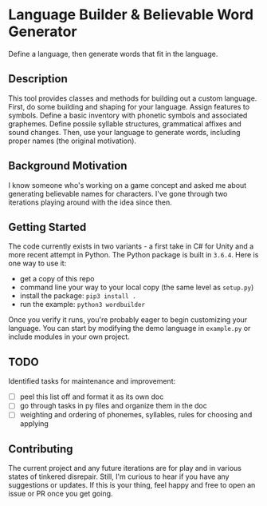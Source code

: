 # Language Builder & Believable Word Generator

Define a language, then generate words that fit in the language.

## Description

This tool provides classes and methods for building out a custom language. First, do some building and shaping for your language. Assign features to symbols. Define a basic inventory with phonetic symbols and associated graphemes. Define possile syllable structures, grammatical affixes and sound changes. Then, use your language to generate words, including proper names (the original motivation).

## Background Motivation

I know someone who's working on a game concept and asked me about generating believable names for characters. I've gone through two iterations playing around with the idea since then.

## Getting Started

The code currently exists in two variants - a first take in C# for Unity and a more recent attempt in Python. The Python package is built in `3.6.4`. Here is one way to use it:
- get a copy of this repo
- command line your way to your local copy (the same level as `setup.py`)
- install the package: `pip3 install .`
- run the example: `python3 wordbuilder`

Once you verify it runs, you're probably eager to begin customizing your language. You can start by modifying the demo language in `example.py` or include modules in your own project.

## TODO

Identified tasks for maintenance and improvement:
- [ ] peel this list off and format it as its own doc
- [ ] go through tasks in py files and organize them in the doc
- [ ] weighting and ordering of phonemes, syllables, rules for choosing and applying

## Contributing

The current project and any future iterations are for play and in various states of tinkered disrepair. Still, I'm curious to hear if you have any suggestions or updates. If this is your thing, feel happy and free to open an issue or PR once you get going.
